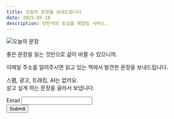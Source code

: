 ```yaml
---
title: 오늘의 문장을 보내드립니다
date: 2025-05-18
description: 강민석의 초심플 메일링 서비스.
---
```


![오늘의 문장](https://bear-images.sfo2.cdn.digitaloceanspaces.com/us/20250518_205452.webp)

좋은 문장을 읽는 것만으로 삶이 바뀔 수 있으니까.

이메일 주소를 알려주시면 읽고 있는 책에서 발견한 문장을 보내드립니다.

스팸, 광고, 트래킹, AI는 없어요.\
살고 싶게 하는 문장을 골라서 보냅니다.

<form action="https://emails.kang-2fb.workers.dev/" method="post" onsubmit="return validateTurnstile();">
  <label for="email">Email</label>
  <input type="email" name="email" id="email" required>

  <div class="cf-turnstile"
       data-sitekey="your-site-key"
       data-callback="onTurnstileSuccess"></div>
  <input type="hidden" name="cf-turnstile-response" id="cf-turnstile-response">

  <input type="hidden" name="redirect" value="https://kangminsuk.com/thank-you/">
  <input type="submit" value="Submit">
</form>

<script src="https://challenges.cloudflare.com/turnstile/v0/api.js" async defer></script>

<script>
  function onTurnstileSuccess(token) {
    document.getElementById("cf-turnstile-response").value = token;
  }

  function validateTurnstile() {
    const token = document.getElementById("cf-turnstile-response").value;
    if (!token) {
      alert("Please complete the CAPTCHA.");
      return false;
    }
    return true;
  }
</script>